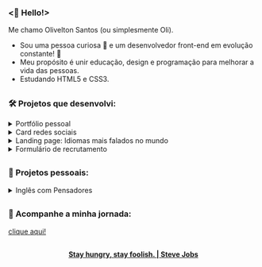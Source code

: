 ### <🖖 Hello!>

Me chamo Olivelton Santos (ou simplesmente Oli).

- Sou uma pessoa curiosa 🤔 e um desenvolvedor front-end em evolução constante! 🧗
- Meu propósito é unir educação, design e programação para melhorar a vida das pessoas.
- Estudando HTML5 e CSS3.

##

### 🛠️ Projetos que desenvolvi:

<details>
 
<summary>Portfólio pessoal</summary>
 
- [Resultado final (clique aqui)](https://oliveltonsantos.github.io/portfolio/)
 
- [Repositório (clique aqui)](https://github.com/oliveltonsantos/portfolio)
 
</details>

<details>
 
<summary>Card redes sociais</summary>
 
- [Resultado final (clique aqui)](https://oliveltonsantos.github.io/card-links)
 
- [Repositório (clique aqui)](https://github.com/oliveltonsantos/card-links)
 
</details>

<details>
 
<summary>Landing page: Idiomas mais falados no mundo</summary>

- [Resultado final (clique aqui)](https://oliveltonsantos.github.io/idiomas-mais-falados-do-mundo/)
 
- [Repositório (clique aqui)](https://github.com/oliveltonsantos/idiomas-mais-falados-do-mundo)
 
</details>

<details>
 
<summary>Formulário de recrutamento</summary>
 
- [Resultado final (clique aqui)](https://oliveltonsantos.github.io/formulario-de-recrutamento/)
 
- [Repositório (clique aqui)](https://github.com/oliveltonsantos/formulario-de-recrutamento)
 
</details>
 
##

### 🚀 Projetos pessoais:

<details>

<summary>Inglês com Pensadores</summary>

<br>
 
<p>💡 Propósito: ajudar as pessoas a conquistarem uma vida extraordinária através do inglês!</p>

<p>Este é um projeto educacional que visa ensinar as pessoas a como aprender inglês sozinhas e disponibilizar material de estudo gratuitamente. Conforme for evoluindo minhas habilidades irei implementar melhorias na parte tecnológica do projeto.</p>

<p>E se você ficou curioso(a) para saber mais, deixo o link abaixo.</p>
 
[Clique aqui!](https://inglescompensadores.bio.link)

</details>
 
##

### 📱 Acompanhe a minha jornada:

[clique aqui!](https://oliveltonsantos.github.io/card-links/) 

##

<div align="center">
<strong> <a href="https://www.youtube.com/watch?v=UF8uR6Z6KLc&ab_channel=Stanford" target="_blank">Stay hungry, stay foolish. | Steve Jobs</a></strong>
</div>
